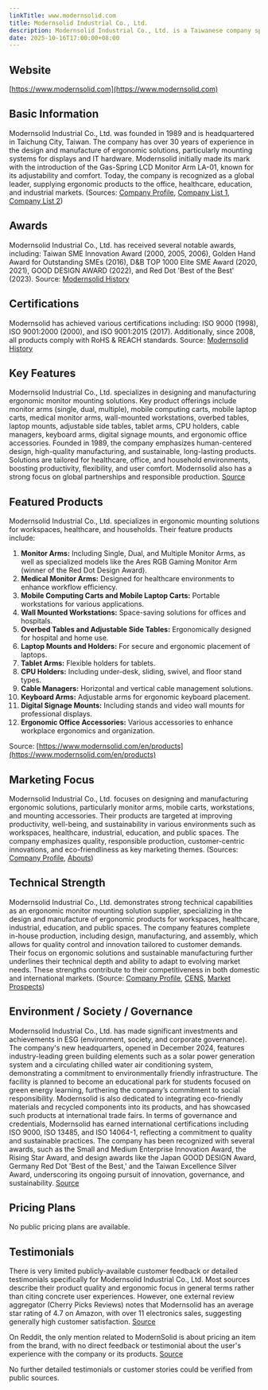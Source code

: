 ```yaml
---
linkTitle: www.modernsolid.com
title: Modernsolid Industrial Co., Ltd.
description: Modernsolid Industrial Co., Ltd. is a Taiwanese company specializing in ergonomic mounting solutions for LCD monitors, notebooks, large flat panel displays, TVs, and projectors. With a foundation since 1989, the company focuses on designing and manufacturing products for office, healthcare, education, and industrial sectors, emphasizing innovation and quality.
date: 2025-10-16T17:00:00+08:00
---
```


## Website
[https://www.modernsolid.com](https://www.modernsolid.com)

## Basic Information
Modernsolid Industrial Co., Ltd. was founded in 1989 and is headquartered in Taichung City, Taiwan. The company has over 30 years of experience in the design and manufacture of ergonomic solutions, particularly mounting systems for displays and IT hardware. Modernsolid initially made its mark with the introduction of the Gas-Spring LCD Monitor Arm LA-01, known for its adjustability and comfort. Today, the company is recognized as a global leader, supplying ergonomic products to the office, healthcare, education, and industrial markets.
(Sources: [Company Profile](https://www.modernsolid.com/en/about/company-profile), [Company List 1](https://www.company-list.org/modernsolid_industrial_co_ltd.html), [Company List 2](https://www.company-listing.org/modernsolid_industrial_co_ltd.html))

## Awards
Modernsolid Industrial Co., Ltd. has received several notable awards, including: Taiwan SME Innovation Award (2000, 2005, 2006), Golden Hand Award for Outstanding SMEs (2016), D&B TOP 1000 Elite SME Award (2020, 2021), GOOD DESIGN AWARD (2022), and Red Dot 'Best of the Best' (2023).
Source: [Modernsolid History](https://smp.modernsolid.com/en/abouts/history/)

## Certifications
Modernsolid has achieved various certifications including: ISO 9000 (1998), ISO 9001:2000 (2000), and ISO 9001:2015 (2017). Additionally, since 2008, all products comply with RoHS & REACH standards.
Source: [Modernsolid History](https://smp.modernsolid.com/en/abouts/history/)

## Key Features
Modernsolid Industrial Co., Ltd. specializes in designing and manufacturing ergonomic monitor mounting solutions. Key product offerings include monitor arms (single, dual, multiple), mobile computing carts, mobile laptop carts, medical monitor arms, wall-mounted workstations, overbed tables, laptop mounts, adjustable side tables, tablet arms, CPU holders, cable managers, keyboard arms, digital signage mounts, and ergonomic office accessories. Founded in 1989, the company emphasizes human-centered design, high-quality manufacturing, and sustainable, long-lasting products. Solutions are tailored for healthcare, office, and household environments, boosting productivity, flexibility, and user comfort. Modernsolid also has a strong focus on global partnerships and responsible production.
[Source](https://www.modernsolid.com/en/about/company-profile)

## Featured Products
Modernsolid Industrial Co., Ltd. specializes in ergonomic mounting solutions for workspaces, healthcare, and households. Their feature products include:

1. **Monitor Arms:** Including Single, Dual, and Multiple Monitor Arms, as well as specialized models like the Ares RGB Gaming Monitor Arm (winner of the Red Dot Design Award).
2. **Medical Monitor Arms:** Designed for healthcare environments to enhance workflow efficiency.
3. **Mobile Computing Carts and Mobile Laptop Carts:** Portable workstations for various applications.
4. **Wall Mounted Workstations:** Space-saving solutions for offices and hospitals.
5. **Overbed Tables and Adjustable Side Tables:** Ergonomically designed for hospital and home use.
6. **Laptop Mounts and Holders:** For secure and ergonomic placement of laptops.
7. **Tablet Arms:** Flexible holders for tablets.
8. **CPU Holders:** Including under-desk, sliding, swivel, and floor stand types.
9. **Cable Managers:** Horizontal and vertical cable management solutions.
10. **Keyboard Arms:** Adjustable arms for ergonomic keyboard placement.
11. **Digital Signage Mounts:** Including stands and video wall mounts for professional displays.
12. **Ergonomic Office Accessories:** Various accessories to enhance workplace ergonomics and organization.

Source: [https://www.modernsolid.com/en/products](https://www.modernsolid.com/en/products)

## Marketing Focus
Modernsolid Industrial Co., Ltd. focuses on designing and manufacturing ergonomic solutions, particularly monitor arms, mobile carts, workstations, and mounting accessories. Their products are targeted at improving productivity, well-being, and sustainability in various environments such as workspaces, healthcare, industrial, education, and public spaces. The company emphasizes quality, responsible production, customer-centric innovations, and eco-friendliness as key marketing themes.
(Sources: [Company Profile](https://www.modernsolid.com/en/about/company-profile), [Abouts](https://smp.modernsolid.com/en/abouts/))

## Technical Strength
Modernsolid Industrial Co., Ltd. demonstrates strong technical capabilities as an ergonomic monitor mounting solution supplier, specializing in the design and manufacture of ergonomic products for workspaces, healthcare, industrial, education, and public spaces. The company features complete in-house production, including design, manufacturing, and assembly, which allows for quality control and innovation tailored to customer demands. Their focus on ergonomic solutions and sustainable manufacturing further underlines their technical depth and ability to adapt to evolving market needs. These strengths contribute to their competitiveness in both domestic and international markets.
(Source: [Company Profile](https://www.modernsolid.com/en/about/company-profile), [CENS](https://www.cens.com/cens/html/en/supplier/supplier_home_3619.html), [Market Prospects](https://www.market-prospects.com/articles/modernsolid))

## Environment / Society / Governance
Modernsolid Industrial Co., Ltd. has made significant investments and achievements in ESG (environment, society, and corporate governance). The company's new headquarters, opened in December 2024, features industry-leading green building elements such as a solar power generation system and a circulating chilled water air conditioning system, demonstrating a commitment to environmentally friendly infrastructure. The facility is planned to become an educational park for students focused on green energy learning, furthering the company’s commitment to social responsibility. Modernsolid is also dedicated to integrating eco-friendly materials and recycled components into its products, and has showcased such products at international trade fairs. In terms of governance and credentials, Modernsolid has earned international certifications including ISO 9000, ISO 13485, and ISO 14064-1, reflecting a commitment to quality and sustainable practices. The company has been recognized with several awards, such as the Small and Medium Enterprise Innovation Award, the Rising Star Award, and design awards like the Japan GOOD DESIGN Award, Germany Red Dot 'Best of the Best,' and the Taiwan Excellence Silver Award, underscoring its ongoing pursuit of innovation, governance, and sustainability.
[Source](https://www.modernsolid.com/en/new/grand-opening-of-modernsolid-operations-headquarters)

## Pricing Plans
No public pricing plans are available.

## Testimonials
There is very limited publicly-available customer feedback or detailed testimonials specifically for Modernsolid Industrial Co., Ltd. Most sources describe their product quality and ergonomic focus in general terms rather than citing concrete user experiences. However, one external review aggregator (Cherry Picks Reviews) notes that Modernsolid has an average star rating of 4.7 on Amazon, with over 11 electronics sales, suggesting generally high customer satisfaction.
[Source](https://www.cherrypicksreviews.com/sellers/amazon/modernsolid)

On Reddit, the only mention related to ModernSolid is about pricing an item from the brand, with no direct feedback or testimonial about the user's experience with the company or its products.
[Source](https://www.reddit.com/r/Flipping/comments/1b65tps/can_anyone_help_me_value_this_item_and_suggest/)

No further detailed testimonials or customer stories could be verified from public sources.